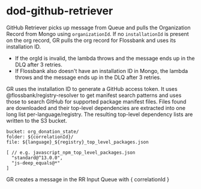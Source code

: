 # dod-github-retriever

GitHub Retriever picks up message from Queue and pulls the Organization Record from Mongo using `organizationId`. If no `installationId` is present on the org record, GR pulls the org record for Flossbank and uses its installation ID.

* If the orgId is invalid, the lambda throws and the message ends up in the DLQ after 3 retries.
* If Flossbank also doesn't have an installation ID in Mongo, the lambda throws and the message ends up in the DLQ after 3 retries.

GR uses the installation ID to generate a GitHub access token. It uses @flossbank/registry-resolver to get manifest search patterns and uses those to search GitHub for supported package manifest files. Files found are downloaded and their top-level dependencies are extracted into one long list per-language/registry. The resulting top-level dependency lists are written to the S3 bucket.

```
bucket: org_donation_state/
folder: ${correlationId}/
file: ${language}_${registry}_top_level_packages.json

[ // e.g. javascript_npm_top_level_packages.json
  "standard@^13.0.0",
  "js-deep_equals@*"
]
```

GR creates a message in the RR Input Queue with { correlationId }